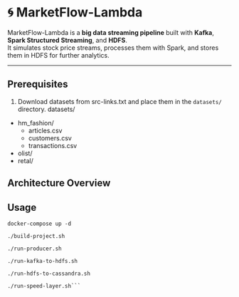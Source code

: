 # 🌀 MarketFlow-Lambda

MarketFlow-Lambda is a **big data streaming pipeline** built with **Kafka**, **Spark Structured Streaming**, and **HDFS**.  
It simulates stock price streams, processes them with Spark, and stores them in HDFS for further analytics.

---

## Prerequisites
1. Download datasets from src-links.txt and place them in the `datasets/` directory.
datasets/
- hm_fashion/
  - articles.csv
  - customers.csv
  - transactions.csv
- olist/
- retal/

## Architecture Overview

## Usage
```commandline
docker-compose up -d

./build-project.sh

./run-producer.sh 

./run-kafka-to-hdfs.sh 

./run-hdfs-to-cassandra.sh

./run-speed-layer.sh```

